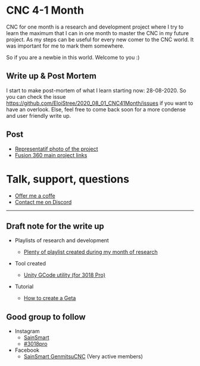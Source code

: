 # CNC 4-1 Month

CNC for one month is a research and development project where I try to learn the maximum that I can in one month to master the CNC in my future project.
As my steps can be useful for every new comer to the CNC world. It was important for me to mark them somewhere.

So if you are a newbie in this world. 
Welcome to you :)

## Write up & Post Mortem
I start to make post-mortem of what I learn starting now: 28-08-2020.
So you can check the issue https://github.com/EloiStree/2020_08_01_CNC41Month/issues if you want to have an overlook.
Else, feel free to come back soon for a more condense and user friendly write up.


## Post
- [Representatif photo of the project](https://github.com/EloiStree/2020_08_01_CNC41Month/issues/88)
- [Fusion 360 main project links](https://github.com/EloiStree/2020_08_01_CNC41Month/issues/89)

# Talk, support, questions
- [Offer me a coffe](https://ko-fi.com/eloistree)
- [Contact me on Discord](https://eloistree.page.link/discord)
---------------------
## Draft note for the write up

- Playlists of research and development
  - [ Plenty of playlist created during my month of research](https://github.com/EloiStree/2020_08_01_CNC41Month/issues/58)

- Tool created
  - [Unity GCode utility (for 3018 Pro)](https://github.com/EloiStree/2020_08_19_CNC3018ProGCode)
- Tutorial
  - [How to create a Geta](https://github.com/EloiStree/2020_08_01_CNC41Month/issues/87)

## Good group to follow
- Instagram
  - [SainSmart](https://www.instagram.com/sainsmart/)
  - [#3018pro](https://www.instagram.com/explore/tags/3018pro/?hl=fr)
- Facebook
  - [SainSmart GenmitsuCNC](https://www.facebook.com/groups/SainSmart.GenmitsuCNC) (Very active members)
